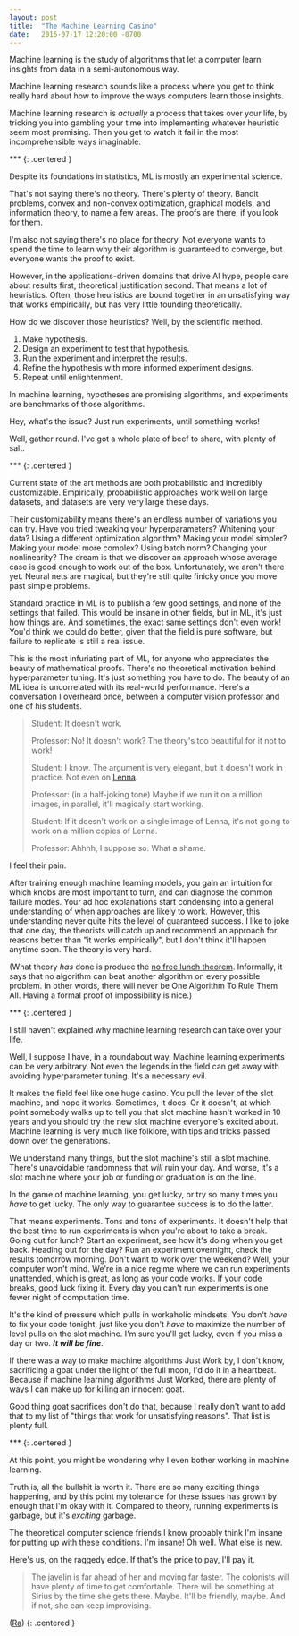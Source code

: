 ```yaml
---
layout: post
title:  "The Machine Learning Casino"
date:   2016-07-17 12:20:00 -0700
---
```


Machine learning is the study of algorithms that let a computer
learn insights from data in a semi-autonomous way.

Machine learning research sounds like a process where you get to
think really hard about how to improve the ways computers
learn those insights.

Machine learning research is *actually* a process that takes over
your life, by tricking you into gambling your time into
implementing whatever heuristic seem most promising. Then you get to
watch it fail in the most incomprehensible ways imaginable.

\*\*\*
{: .centered }

Despite its foundations in statistics, ML is mostly an
experimental science.

That's not saying there's no theory. There's
plenty of theory. Bandit problems, convex and non-convex optimization,
graphical models, and information theory, to name a few areas.
The proofs are there, if you look for them.

I'm also not saying there's no place for theory. Not everyone wants
to spend the time to learn why their algorithm is guaranteed to
converge, but everyone wants the proof to exist.

However, in the applications-driven domains that drive AI hype,
people care about results first, theoretical justification second.
That means a lot of heuristics. Often, those heuristics are bound together
in an unsatisfying way that works empirically, but has very little
founding theoretically.

How do we discover those heuristics? Well, by the scientific method.

1. Make hypothesis.
2. Design an experiment to test that hypothesis.
3. Run the experiment and interpret the results.
4. Refine the hypothesis with more informed experiment designs.
5. Repeat until enlightenment.

In machine learning, hypotheses are promising algorithms,
and experiments are benchmarks of those algorithms.

Hey, what's the issue? Just run experiments, until something works!

Well, gather round. I've got a whole plate of beef to share, with plenty
of salt.

\*\*\*
{: .centered }

Current state of the art methods
are both probabilistic and incredibly
customizable. Empirically, probabilistic approaches work well on large
datasets, and datasets are very very large these days.

Their customizability means there's an endless number of variations you can try.
Have you tried tweaking your hyperparameters?
Whitening your data? Using a different optimization algorithm?
Making your model simpler? Making your model more complex? Using batch norm?
Changing your nonlinearity? The dream is that we discover an approach whose
average case is good enough to work out of the box. Unfortunately, we aren't
there yet. Neural nets are magical, but they're still quite finicky once you
move past simple problems.

Standard practice in ML is to publish a few good settings,
and none of the settings that failed. This would be insane in other
fields, but in ML, it's just how things are. And sometimes, the exact same
settings don't even work! You'd think we could do better, given that the
field is pure software, but failure to replicate is still a real issue.

This is the most infuriating part of ML, for anyone who appreciates the beauty
of mathematical proofs. There's no theoretical motivation behind hyperparameter
tuning. It's just something you have to do.
The beauty of an ML idea is uncorrelated with its real-world performance.
Here's a conversation I overheard once, between a computer vision
professor and one of his students.

> Student: It doesn't work.
>
> Professor: No! It doesn't work? The theory's too beautiful for it not
> to work!
>
> Student: I know. The argument is very elegant, but it doesn't work in practice.
> Not even on [Lenna](https://en.wikipedia.org/wiki/Lenna).
>
> Professor: (in a half-joking tone) Maybe if we run it on a million images,
> in parallel, it'll magically start working.
>
> Student: If it doesn't work on a single image of Lenna, it's not going to work
> on a million copies of Lenna.
>
> Professor: Ahhhh, I suppose so. What a shame.

I feel their pain.

After training enough machine learning models, you gain an intuition for which
knobs are most important to turn, and can diagnose the common failure modes.
Your ad hoc explanations start condensing into a general understanding of
when approaches are likely to work.
However, this understanding never quite hits the level of guaranteed
success. I like to joke that one day, the theorists will catch up and recommend
an approach for reasons better than "it works empirically", but I don't think
it'll happen anytime soon. The theory is very hard.

(What theory *has* done is produce the [no free lunch theorem](http://www.no-free-lunch.org/).
Informally, it says that no algorithm can beat another algorithm on
every possible problem. In other words, there will never be One Algorithm To
Rule Them All. Having a formal proof of impossibility is nice.)

\*\*\*
{: .centered }

I still haven't explained why machine learning research can take over
your life.

Well, I suppose I have, in a roundabout way. Machine learning
experiments can be very arbitrary. Not even the legends
in the field can get away with avoiding hyperparameter tuning. It's a necessary
evil.

It makes the field feel like one huge casino. You pull the lever of the slot machine, and
hope it works. Sometimes, it does. Or it doesn't, at which point
somebody walks up to tell you that slot machine hasn't worked in 10 years
and you should try the new slot machine everyone's
excited about. Machine learning is very much like folklore, with tips and tricks
passed down over the generations.

We understand many things, but the slot machine's still a slot machine. There's unavoidable randomness
that *will* ruin your day.
And worse, it's a slot machine where your job or
funding or graduation is on the line.

In the game of machine learning, you get lucky, or try
so many times you *have* to get lucky. The only way to guarantee success
is to do the latter.

That means experiments. Tons and tons of experiments. It doesn't help that
the best time to run experiments is when you're about to take a break.
Going out for lunch? Start an experiment, see how it's doing when
you get back. Heading out for the day? Run an experiment overnight, check the
results tomorrow morning. Don't want to work over the weekend? Well, your computer
won't mind. We're in a nice regime where we can run experiments
unattended, which is great, as long as your code works.
If your code breaks, good luck fixing it. Every day you can't run experiments
is one fewer night of computation time.

It's the kind of pressure which pulls in workaholic mindsets.
You don't *have* to fix your code tonight, just like you don't *have* to maximize
the number of level pulls on the slot machine. I'm sure you'll get lucky,
even if you miss a day or two. **_It will be fine_**.

If there was a way to make machine algorithms Just Work by, I don't know,
sacrificing a goat under the light of the full moon,
I'd do it in a heartbeat. Because if machine learning algorithms Just Worked,
there are plenty of ways I can make up for killing an innocent goat.

Good thing goat sacrifices don't do that, because I really don't want to
add that to my list of "things that work for unsatisfying reasons".
That list is plenty full.

\*\*\*
{: .centered }

At this point, you might be wondering why I even bother working in machine
learning.

Truth is, all the bullshit is worth it. There are so many exciting things
happening, and by this point my tolerance for these issues has grown by enough
that I'm okay with it. Compared to theory, running experiments is garbage, but
it's *exciting* garbage.

The theoretical computer science friends I know probably think I'm insane
for putting up with these conditions. I'm insane! Oh well. What else is new.

Here's us, on the raggedy edge. If that's the price to pay, I'll pay it.

> The javelin is far ahead of her and moving far faster. The colonists will have plenty of time to get comfortable. There will be something at Sirius by the time she gets there. Maybe. It'll be friendly, maybe. And if not, she can keep improvising.

([Ra](https://qntm.org/ra))
{: .centered }

